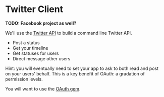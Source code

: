 # Twitter Client

**TODO: Facebook project as well?**

We'll use the [Twitter API][api-docs] to build a command line Twitter
API.

* Post a status
* Get your timeline
* Get statuses for users
* Direct message other users

Hint: you will eventually need to set your app to ask to both read and
post on your users' behalf. This is a key benefit of OAuth: a
gradation of permission levels.

You will want to use the [OAuth gem][oauth-github].

[api-docs]: https://dev.twitter.com/docs/api/1.1
[oauth-github]: https://github.com/oauth/oauth-ruby
